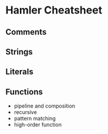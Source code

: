 # Hamler Cheatsheet

## Comments

## Strings

## Literals

## Functions

- pipeline and composition
- recursive
- pattern matching
- high-order function

